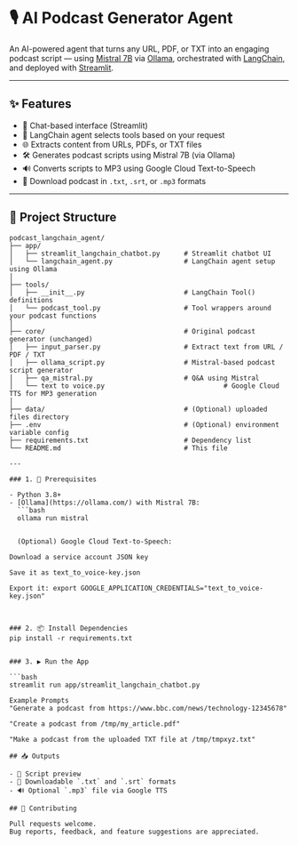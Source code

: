 # 🎙️ AI Podcast Generator Agent

An AI-powered agent that turns any URL, PDF, or TXT into an engaging podcast script — using [Mistral 7B](https://mistral.ai/news/introducing-mistral-7b/) via [Ollama](https://ollama.com/), orchestrated with [LangChain](https://www.langchain.com/), and deployed with [Streamlit](https://streamlit.io/).


---

## ✨ Features

- 💬 Chat-based interface (Streamlit)
- 🧠 LangChain agent selects tools based on your request
- 🌐 Extracts content from URLs, PDFs, or TXT files
- 🛠️ Generates podcast scripts using Mistral 7B (via Ollama)
- 🔊 Converts scripts to MP3 using Google Cloud Text-to-Speech
- 📎 Download podcast in `.txt`, `.srt`, or `.mp3` formats

---

## 🧱 Project Structure

```text
podcast_langchain_agent/
├── app/
│   ├── streamlit_langchain_chatbot.py      # Streamlit chatbot UI
│   └── langchain_agent.py                  # LangChain agent setup using Ollama
│
├── tools/
│   ├── __init__.py                         # LangChain Tool() definitions
│   └── podcast_tool.py                     # Tool wrappers around your podcast functions
│
├── core/                                   # Original podcast generator (unchanged)
│   ├── input_parser.py                     # Extract text from URL / PDF / TXT
│   ├── ollama_script.py                    # Mistral-based podcast script generator
│   ├── qa_mistral.py                       # Q&A using Mistral
│   └── text to voice.py                              # Google Cloud TTS for MP3 generation
│
├── data/                                   # (Optional) uploaded files directory
├── .env                                    # (Optional) environment variable config
├── requirements.txt                        # Dependency list
└── README.md                               # This file

---

### 1. 🔧 Prerequisites

- Python 3.8+
- [Ollama](https://ollama.com/) with Mistral 7B:
  ```bash
  ollama run mistral


  (Optional) Google Cloud Text-to-Speech:

Download a service account JSON key

Save it as text_to_voice-key.json

Export it: export GOOGLE_APPLICATION_CREDENTIALS="text_to_voice-key.json"



### 2. 📦 Install Dependencies
pip install -r requirements.txt


### 3. ▶️ Run the App

```bash
streamlit run app/streamlit_langchain_chatbot.py

Example Prompts
"Generate a podcast from https://www.bbc.com/news/technology-12345678"

"Create a podcast from /tmp/my_article.pdf"

"Make a podcast from the uploaded TXT file at /tmp/tmpxyz.txt"

## 📥 Outputs

- 📄 Script preview
- 💾 Downloadable `.txt` and `.srt` formats
- 🔊 Optional `.mp3` file via Google TTS

## 🤝 Contributing

Pull requests welcome.  
Bug reports, feedback, and feature suggestions are appreciated.

